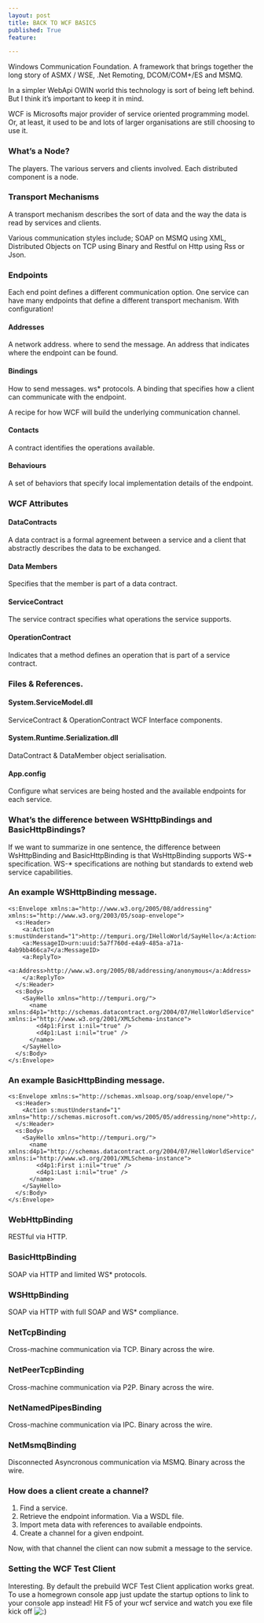 ```yaml
---
layout: post
title: BACK TO WCF BASICS
published: True
feature: 

---
```


Windows Communication Foundation. A framework that brings together the long story of ASMX / WSE, .Net Remoting, DCOM/COM+/ES and MSMQ.

In a simpler WebApi OWIN world this technology is sort of being left behind. But I think it’s important to keep it in mind.

WCF is Microsofts major provider of service oriented programming model. Or, at least, it used to be and lots of larger organisations are still choosing to use it.

### What’s a Node?

The players. The various servers and clients involved. Each distributed component is a node.

### Transport Mechanisms

A transport mechanism describes the sort of data and the way the data is read by services and clients.

Various communication styles include; SOAP on MSMQ using XML, Distributed Objects on TCP using Binary and Restful on Http using Rss or Json.

### Endpoints

Each end point defines a different communication option. One service can have many endpoints that define a different transport mechanism. With configuration!

#### Addresses

A network address. where to send the message. An address that indicates where the endpoint can be found.

#### Bindings

How to send messages. ws* protocols. A binding that specifies how a client can communicate with the endpoint.

A recipe for how WCF will build the underlying communication channel.

#### Contacts

A contract identifies the operations available.

#### Behaviours

A set of behaviors that specify local implementation details of the endpoint.

### WCF Attributes

#### DataContracts

A data contract is a formal agreement between a service and a client that abstractly describes the data to be exchanged.

#### Data Members

Specifies that the member is part of a data contract.

#### ServiceContract

The service contract specifies what operations the service supports.

#### OperationContract

Indicates that a method defines an operation that is part of a service contract.

### Files & References.

#### System.ServiceModel.dll

ServiceContract & OperationContract WCF Interface components.

#### System.Runtime.Serialization.dll

DataContract & DataMember object serialisation.

#### App.config

Configure what services are being hosted and the available endpoints for each service.

### What’s the difference between WSHttpBindings and BasicHttpBindings?

If we want to summarize in one sentence, the difference between WsHttpBinding and BasicHttpBinding is that WsHttpBinding supports WS-* specification. WS-* specifications are nothing but standards to extend web service capabilities.

### An example WSHttpBinding message.

    <s:Envelope xmlns:a="http://www.w3.org/2005/08/addressing" xmlns:s="http://www.w3.org/2003/05/soap-envelope">
      <s:Header>
        <a:Action s:mustUnderstand="1">http://tempuri.org/IHelloWorld/SayHello</a:Action>
        <a:MessageID>urn:uuid:5a7f760d-e4a9-485a-a71a-4ab9bb466ca7</a:MessageID>
        <a:ReplyTo>
          <a:Address>http://www.w3.org/2005/08/addressing/anonymous</a:Address>
        </a:ReplyTo>
      </s:Header>
      <s:Body>
        <SayHello xmlns="http://tempuri.org/">
          <name xmlns:d4p1="http://schemas.datacontract.org/2004/07/HelloWorldService" xmlns:i="http://www.w3.org/2001/XMLSchema-instance">
            <d4p1:First i:nil="true" />
            <d4p1:Last i:nil="true" />
          </name>
        </SayHello>
      </s:Body>
    </s:Envelope>

### An example BasicHttpBinding message.

    <s:Envelope xmlns:s="http://schemas.xmlsoap.org/soap/envelope/">
      <s:Header>
        <Action s:mustUnderstand="1" xmlns="http://schemas.microsoft.com/ws/2005/05/addressing/none">http://tempuri.org/IHelloWorld/SayHello</Action>
      </s:Header>
      <s:Body>
        <SayHello xmlns="http://tempuri.org/">
          <name xmlns:d4p1="http://schemas.datacontract.org/2004/07/HelloWorldService" xmlns:i="http://www.w3.org/2001/XMLSchema-instance">
            <d4p1:First i:nil="true" />
            <d4p1:Last i:nil="true" />
          </name>
        </SayHello>
      </s:Body>
    </s:Envelope>

### WebHttpBinding

RESTful via HTTP.

### BasicHttpBinding

SOAP via HTTP and limited WS* protocols.

### WSHttpBinding

SOAP via HTTP with full SOAP and WS* compliance.

### NetTcpBinding

Cross-machine communication via TCP. Binary across the wire.

### NetPeerTcpBinding

Cross-machine communication via P2P. Binary across the wire.

### NetNamedPipesBinding

Cross-machine communication via IPC. Binary across the wire.

### NetMsmqBinding

Disconnected Asyncronous communication via MSMQ. Binary across the wire.

### How does a client create a channel?

1.  Find a service.
2.  Retrieve the endpoint information. Via a WSDL file.
3.  Import meta data with references to available endpoints.
4.  Create a channel for a given endpoint.

Now, with that channel the client can now submit a message to the service.

### Setting the WCF Test Client

Interesting. By default the prebuild WCF Test Client application works great. To use a homegrown console app just update the startup options to link to your console app instead! Hit F5 of your wcf service and watch you exe file kick off ![:)](http://www.kahneraja.com/wp-includes/images/smilies/simple-smile.png)